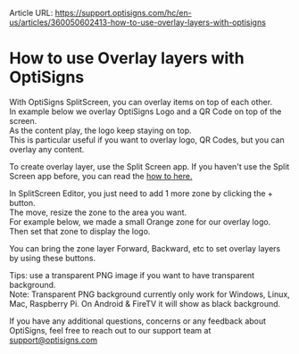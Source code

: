 Article URL: https://support.optisigns.com/hc/en-us/articles/360050602413-how-to-use-overlay-layers-with-optisigns

# How to use Overlay layers with OptiSigns

With OptiSigns SplitScreen, you can overlay items on top of each other.  
In example below we overlay OptiSigns Logo and a QR Code on top of the screen.  
As the content play, the logo keep staying on top.  
This is particular useful if you want to overlay logo, QR Codes, but you can
overlay any content.

To create overlay layer, use the Split Screen app. If you haven't use the
Split Screen app before, you can read the [how to
here.](https://support.optisigns.com/hc/en-us/articles/360026559573)

In SplitScreen Editor, you just need to add 1 more zone by clicking the +
button.  
The move, resize the zone to the area you want.  
For example below, we made a small Orange zone for our overlay logo.  
Then set that zone to display the logo.

You can bring the zone layer Forward, Backward, etc to set overlay layers by
using these buttons.

Tips: use a transparent PNG image if you want to have transparent background.  
Note: Transparent PNG background currently only work for Windows, Linux, Mac,
Raspberry Pi. On Android & FireTV it will show as black background.

If you have any additional questions, concerns or any feedback about
OptiSigns, feel free to reach out to our support team at
[support@optisigns.com](mailto:support@optisigns.com)

